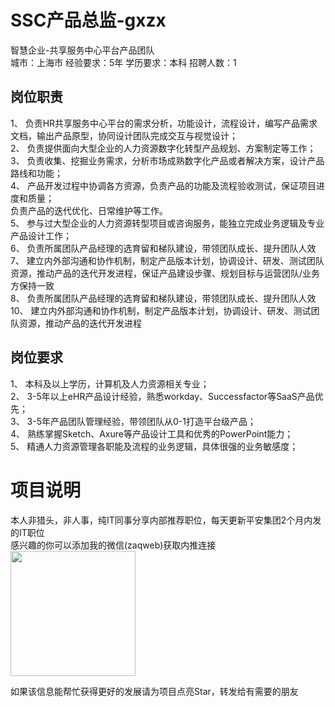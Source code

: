 # SSC产品总监-gxzx
智慧企业-共享服务中心平台产品团队  
城市：上海市 经验要求：5年 学历要求：本科  招聘人数：1

## 岗位职责
1、 负责HR共享服务中心平台的需求分析，功能设计，流程设计，编写产品需求文档，输出产品原型，协同设计团队完成交互与视觉设计；   
2、 负责提供面向大型企业的人力资源数字化转型产品规划、方案制定等工作；    
3、 负责收集、挖掘业务需求，分析市场成熟数字化产品或者解决方案，设计产品路线和功能；     
4、 产品开发过程中协调各方资源，负责产品的功能及流程验收测试，保证项目进度和质量；    
负责产品的迭代优化、日常维护等工作。    
5、 参与过大型企业的人力资源转型项目或咨询服务，能独立完成业务逻辑及专业产品设计工作；     
6、 负责所属团队产品经理的选育留和梯队建设，带领团队成长、提升团队人效   
7、 建立内外部沟通和协作机制，制定产品版本计划，协调设计、研发、测试团队资源，推动产品的迭代开发进程，保证产品建设步骤、规划目标与运营团队/业务方保持一致   
8、 负责所属团队产品经理的选育留和梯队建设，带领团队成长、提升团队人效   
10、 建立内外部沟通和协作机制，制定产品版本计划，协调设计、研发、测试团队资源，推动产品的迭代开发进程

## 岗位要求
1、 本科及以上学历，计算机及人力资源相关专业；    
2、 3-5年以上eHR产品设计经验，熟悉workday、Successfactor等SaaS产品优先；    
3、 3-5年产品团队管理经验，带领团队从0-1打造平台级产品；   
4、 熟练掌握Sketch、Axure等产品设计工具和优秀的PowerPoint能力；   
5、 精通人力资源管理各职能及流程的业务逻辑，具体很强的业务敏感度；

# 项目说明

本人非猎头，非人事，纯IT同事分享内部推荐职位，每天更新平安集团2个月内发的IT职位  
感兴趣的你可以添加我的微信(zaqweb)获取内推连接  
<img src="https://github.com/zaqweb/PA-IT-JOBS/blob/master/WechatICode.jpeg"  height="200" width="200">

如果该信息能帮忙获得更好的发展请为项目点亮Star，转发给有需要的朋友




